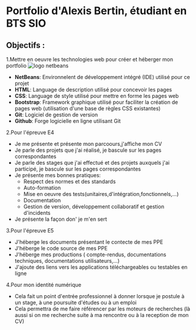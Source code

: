 
# Portfolio d'Alexis Bertin, étudiant en BTS SIO
 ## Objectifs :
1.Mettre en oeuvre les technologies web pour créer et héberger mon portfolio
![logo netbeans](https://fr.wikipedia.org/wiki/NetBeans#/media/Fichier:Apache_NetBeans_Logo.svg)

* **NetBeans**: Environnelent de développement intégré (IDE) utilisé pour ce projet
* **HTML**: Language de description utilisé pour concevoir les pages
* **CSS**: Language de style utilisé pour mettre en forme les pages web
* **Bootstrap**: Framework graphique utilisé pour faciliter la création de pages web (utilisation d'une base de règles CSS existantes)
* **Git**: Logiciel de gestion de version
* **Github**: Forge logicielle en ligne utilisant Git

2.Pour l'épreuve E4

* Je me présente et présente mon parcoours,j'affiche mon CV
* Je parle des projets que j'ai réalisé, je bascule sur les pages correspondantes
* Je parle des stages que j'ai effectué et des projets auxquels j'ai participé, je bascule sur les pages correspondantes
* Je présente mes bonnes pratiques:
  - Respect des normes et des standards
  - Auto-formation
  - Mise en oeuvre des tests(unitaires,d'intégration,fonctionnels,...)
  - Documentation
  - Gestion de version, développement collaboratif et gestion d'incidents
* Je présente la façon don' je m'en sert

3.Pour l'épreuve E5

* J'héberge les documents présentant le contecte de mes PPE
* J'héberge le code source de mes PPE
* J'héberge mes productions ( compte-rendus, documentations techniques, documentations utilisateurs,...)
* J'ajoute des liens vers les applications téléchargeables ou testables en ligne

4.Pour mon identité numérique

* Cela fait un point d'entrée professionnel à donner lorsque je postule à un stage, à une poursuite d'études ou à un emploi
* Cela permettra de me faire référencer par les moteurs de recherches (là aussi si on me recherche suite à ma rencontre ou à la reception de mon CV)
